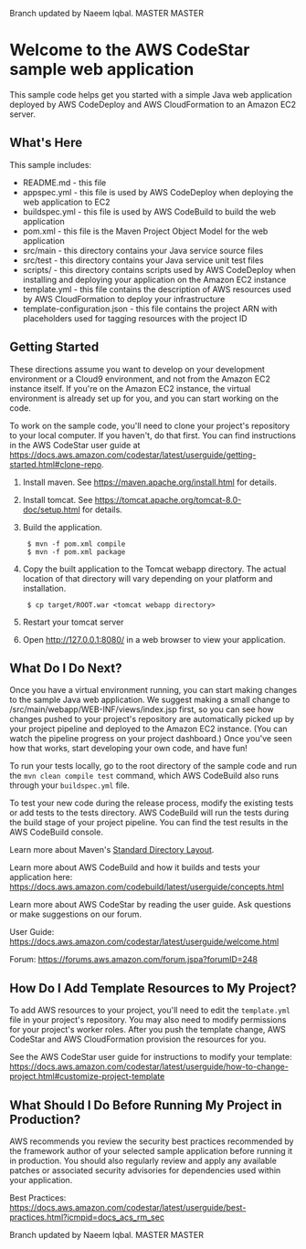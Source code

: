 Branch updated by Naeem Iqbal. MASTER MASTER

Welcome to the AWS CodeStar sample web application
==================================================

This sample code helps get you started with a simple Java web application
deployed by AWS CodeDeploy and AWS CloudFormation to an Amazon EC2 server.

What's Here
-----------

This sample includes:

* README.md - this file
* appspec.yml - this file is used by AWS CodeDeploy when deploying the web
  application to EC2
* buildspec.yml - this file is used by AWS CodeBuild to build the web
  application
* pom.xml - this file is the Maven Project Object Model for the web application
* src/main - this directory contains your Java service source files
* src/test - this directory contains your Java service unit test files
* scripts/ - this directory contains scripts used by AWS CodeDeploy when
  installing and deploying your application on the Amazon EC2 instance
* template.yml - this file contains the description of AWS resources used by AWS
  CloudFormation to deploy your infrastructure
* template-configuration.json - this file contains the project ARN with placeholders used for tagging resources with the project ID

Getting Started
---------------

These directions assume you want to develop on your development environment or a Cloud9 environment, and not
from the Amazon EC2 instance itself. If you're on the Amazon EC2 instance, the
virtual environment is already set up for you, and you can start working on the
code.

To work on the sample code, you'll need to clone your project's repository to your
local computer. If you haven't, do that first. You can find instructions in the AWS CodeStar user guide at https://docs.aws.amazon.com/codestar/latest/userguide/getting-started.html#clone-repo.

1. Install maven. See https://maven.apache.org/install.html for details.

2. Install tomcat.  See https://tomcat.apache.org/tomcat-8.0-doc/setup.html for
   details.

3. Build the application.

        $ mvn -f pom.xml compile
        $ mvn -f pom.xml package

4. Copy the built application to the Tomcat webapp directory.  The actual
   location of that directory will vary depending on your platform and
   installation.

        $ cp target/ROOT.war <tomcat webapp directory>

4. Restart your tomcat server

5. Open http://127.0.0.1:8080/ in a web browser to view your application.

What Do I Do Next?
------------------

Once you have a virtual environment running, you can start making changes to
the sample Java web application. We suggest making a small change to
/src/main/webapp/WEB-INF/views/index.jsp first, so you can see how changes
pushed to your project's repository are automatically picked up by your project
pipeline and deployed to the Amazon EC2 instance. (You can watch the pipeline
progress on your project dashboard.) Once you've seen how that works, start
developing your own code, and have fun!

To run your tests locally, go to the root directory of the sample code and run the
`mvn clean compile test` command, which AWS CodeBuild also runs through your `buildspec.yml` file.

To test your new code during the release process, modify the existing tests or add tests
to the tests directory. AWS CodeBuild will run the tests during the build stage of your
project pipeline. You can find the test results in the AWS CodeBuild console.

Learn more about Maven's [Standard Directory Layout](https://maven.apache.org/guides/introduction/introduction-to-the-standard-directory-layout.html).

Learn more about AWS CodeBuild and how it builds and tests your application here:
https://docs.aws.amazon.com/codebuild/latest/userguide/concepts.html

Learn more about AWS CodeStar by reading the user guide. Ask questions or make
suggestions on our forum.

User Guide: https://docs.aws.amazon.com/codestar/latest/userguide/welcome.html

Forum: https://forums.aws.amazon.com/forum.jspa?forumID=248

How Do I Add Template Resources to My Project?
------------------

To add AWS resources to your project, you'll need to edit the `template.yml`
file in your project's repository. You may also need to modify permissions for
your project's worker roles. After you push the template change, AWS CodeStar
and AWS CloudFormation provision the resources for you.

See the AWS CodeStar user guide for instructions to modify your template:
https://docs.aws.amazon.com/codestar/latest/userguide/how-to-change-project.html#customize-project-template

What Should I Do Before Running My Project in Production?
------------------

AWS recommends you review the security best practices recommended by the framework
author of your selected sample application before running it in production. You
should also regularly review and apply any available patches or associated security
advisories for dependencies used within your application.

Best Practices: https://docs.aws.amazon.com/codestar/latest/userguide/best-practices.html?icmpid=docs_acs_rm_sec


Branch updated by Naeem Iqbal. MASTER MASTER
